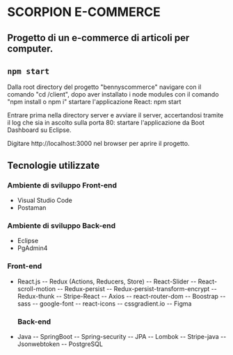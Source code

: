 # SCORPION E-COMMERCE

## Progetto di un e-commerce di articoli per computer.

## `npm start`

Dalla root directory del progetto "bennyscommerce" navigare con il comando "cd /client", dopo aver installato i node modules con il comando "npm install o npm i" startare l'applicazione React:
npm start

Entrare prima nella directory server e avviare il server, accertandosi tramite il log che sia in ascolto sulla porta 80:
startare l'applicazione da Boot Dashboard su Eclipse.

Digitare http://localhost:3000 nel browser per aprire il progetto.

## Tecnologie utilizzate

### Ambiente di sviluppo Front-end

- Visual Studio Code
- Postaman

### Ambiente di sviluppo Back-end

- Eclipse
- PgAdmin4

### Front-end

- React.js
  -- Redux (Actions, Reducers, Store)
  -- React-Slider
  -- React-scroll-motion
  -- Redux-persist
  -- Redux-persist-transform-encrypt
  -- Redux-thunk
  -- Stripe-React
  -- Axios
  -- react-router-dom
  -- Boostrap
  -- sass
  -- google-font
  -- react-icons
  -- cssgradient.io
  -- Figma

  ### Back-end

- Java
  -- SpringBoot
  -- Spring-security
  -- JPA
  -- Lombok
  -- Stripe-java
  -- Jsonwebtoken
  -- PostgreSQL
